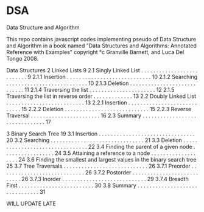 # DSA
Data Structure and Algorithm 

This repo contains javascript codes implementing pseudo of Data Structure and Algorithm in a book named "Data Structures and Algorithms:
Annotated Reference with Examples" copyright °c Granville Barnett, and Luca Del Tongo 2008.

Data Structures
2 Linked Lists 9
  2.1 Singly Linked List . . . . . . . . . . . . . . . . . . . . . . . . . . 9
    2.1.1 Insertion . . . . . . . . . . . . . . . . . . . . . . . . . . . . 10
    2.1.2 Searching . . . . . . . . . . . . . . . . . . . . . . . . . . . 10
    2.1.3 Deletion . . . . . . . . . . . . . . . . . . . . . . . . . . . . 11
    2.1.4 Traversing the list . . . . . . . . . . . . . . . . . . . . . . 12
    2.1.5 Traversing the list in reverse order . . . . . . . . . . . . . 13
    2.2 Doubly Linked List . . . . . . . . . . . . . . . . . . . . . . . . . . 13
    2.2.1 Insertion . . . . . . . . . . . . . . . . . . . . . . . . . . . . 15
    2.2.2 Deletion . . . . . . . . . . . . . . . . . . . . . . . . . . . . 15
    2.2.3 Reverse Traversal . . . . . . . . . . . . . . . . . . . . . . . 16
  2.3 Summary . . . . . . . . . . . . . . . . . . . . . . . . . . . . . . . 17

3 Binary Search Tree 19
  3.1 Insertion . . . . . . . . . . . . . . . . . . . . . . . . . . . . . . . . 20
  3.2 Searching . . . . . . . . . . . . . . . . . . . . . . . . . . . . . . . 21
  3.3 Deletion . . . . . . . . . . . . . . . . . . . . . . . . . . . . . . . . 22
  3.4 Finding the parent of a given node . . . . . . . . . . . . . . . . . 24
  3.5 Attaining a reference to a node . . . . . . . . . . . . . . . . . . . 24
  3.6 Finding the smallest and largest values in the binary search tree 25
  3.7 Tree Traversals . . . . . . . . . . . . . . . . . . . . . . . . . . . . 26
    3.7.1 Preorder . . . . . . . . . . . . . . . . . . . . . . . . . . . . 26
    3.7.2 Postorder . . . . . . . . . . . . . . . . . . . . . . . . . . . 26
    3.7.3 Inorder . . . . . . . . . . . . . . . . . . . . . . . . . . . . 29
    3.7.4 Breadth First . . . . . . . . . . . . . . . . . . . . . . . . . 30
  3.8 Summary . . . . . . . . . . . . . . . . . . . . . . . . . . . . . . . 31
  
  WILL UPDATE LATE
